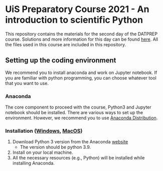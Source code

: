 # UiS Preparatory Course 2021 - An introduction to scientific Python
This repository contains the materials for the second day of the DATPREP course. Solutions and more information for this day can be found [here](http://www.ux.uis.no/~trygve-e/pythonintro.html). All the files used in this course are included in this repository.

## Setting up the coding environment 
We recommend you to install anaconda and work on Jupyter notebook. If you are familiar with python programming, you can choose whatever tool that you want to use.

### Anaconda
The core component to proceed with the course, Python3 and Jupyter notebook should be installed. There are various ways to set up the environment. However, we recommend you to use [Anaconda Distribution](https://www.anaconda.com/distribution/).

### Installation ([Windows](resources/jupyternotebook-win.pdf), [MacOS](resources/jupyternotebook-mac.pdf))
1. Download Python 3 version from the Anaconda [website](https://www.anaconda.com/distribution/)
    - The version should be python 3.9.
1. Install on your local machine.
1. All the necessary resources (e.g., Python) will be installed while installing Anaconda.
